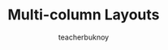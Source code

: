 ---
title: Multi-column Layouts
description: Sa video na ito, samahan si Francis na tingnan kung saan at paano ginagamit ang CSS Multi-column layout.
author: teacherbuknoy
link: 
  label: Panoorin sa YouTube
  url: https://youtu.be/L7Zp1n6IoCk
cover:
  folder: multi-column-layouts
  filename: cover.jpg
  sizes: [300, 600, 900, 1200]
  formats: ['png', 'webp', 'avif']
tags:
  - css
  - layout
  - graphic design
---